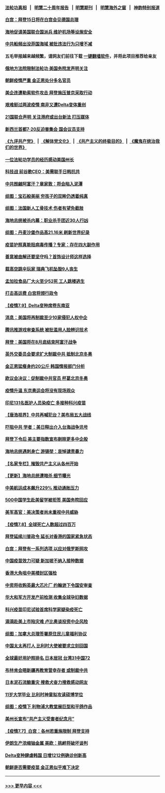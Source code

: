 #### [法轮功真相](https://github.com/gfw-breaker/truth/blob/master/README.md?t=0) &nbsp;&nbsp;|&nbsp;&nbsp; [明慧二十周年报告](https://github.com/gfw-breaker/mh-reports/blob/master/README.md?t=0) &nbsp;&nbsp;|&nbsp;&nbsp;[明慧期刊](https://github.com/gfw-breaker/mh-qikan) &nbsp;&nbsp;|&nbsp;&nbsp; [明慧海外之窗](https://github.com/gfw-breaker/mh-news/blob/master/README.md?t=0) &nbsp;&nbsp;|&nbsp;&nbsp; [神韵特别报道](https://github.com/gfw-breaker/mh-news/blob/master/shenyun.md?t=0)
#### [白宫：拜登15日将在白宫会见德国总理](../pages/nsc418/n13080337.md?t=07101751) 
#### [海地促请美国联合国派兵 维护机场等设施安全](../pages/nsc418/n13079967.md?t=07101751) 
#### [中共船频出没菲国海域 被批违法行为只增不减](../pages/nsc418/n13080030.md?t=07101751) 
#### 五毛举报越来越频繁，请网友们前往下载 [一键翻墙软件](https://github.com/gfw-breaker/ssr-accounts)，并将此项目推荐给亲友
#### [俄地方法院限制法轮功 美国务院发声明关注](../pages/nsc418/n13079658.md?t=07101751) 
#### [朝鲜疫情严重 金正恩处分多名官员](../pages/nsc418/n13079673.md?t=07101751) 
#### [美企连遭勒索软件攻击 拜登施压普京采取行动](../pages/nsc418/n13079592.md?t=07101751) 
#### [艰难挺过两波疫情 南非又遭Delta变体重创](../pages/nsc418/n13079558.md?t=07101751) 
#### [21国联合声明 关注港府或出台新法 打压媒体](../pages/nsc418/n13079359.md?t=07101751) 
#### [新西兰首都7‧20反迫害集会 国会议员支持](../pages/nsc418/n13078525.md?t=07101751) 
#### [《九评共产党》](https://github.com/begood0513/9ping.md/blob/master/README.md) &nbsp;|&nbsp; [《解体党文化》](../../../../jtdwh.md/blob/master/README.md)  &nbsp;|&nbsp; [《共产主义的终极目的》](../../../../gczydzjmd.md/blob/master/README.md) &nbsp;|&nbsp; [《魔鬼在统治我们的世界》](../../../../mgztzwmdsj.md/blob/master/README.md) 
#### [一位法轮功学员的经历感动美国州长](../pages/nsc418/n13078953.md?t=07101751) 
#### [科技战 前谷歌CEO：美需联手日韩抗共](../pages/nsc418/n13078961.md?t=07101751) 
#### [中共觊觎阿富汗？章家敦：将会陷入泥潭](../pages/nsc418/n13078945.md?t=07101751) 
#### [组图：宝石般美丽 穷孩子的双眸仍透着纯真](../pages/nsc418/n13077674.md?t=07101751) 
#### [组图：法国新人工骨技术 伤者有望免截肢](../pages/nsc418/n13078375.md?t=07101751) 
#### [海地总统被杀内幕：职业杀手团近30人行凶](../pages/nsc418/n13078949.md?t=07101751) 
#### [组图：丹麦沙堡作品高21.16米 刷新世界纪录](../pages/nsc418/n13078064.md?t=07101751) 
#### [疫苗护照真能阻病毒传播？专家：存在四大副作用](../pages/nsc418/n13067703.md?t=07101751) 
#### [善意被曲解还要坚守吗？首饰设计师这样选择](../pages/nsc418/n13077575.md?t=07101751) 
#### [载高空跳伞玩家 瑞典飞机坠毁9人丧生](../pages/nsc418/n13078604.md?t=07101751) 
#### [孟加拉食品厂大火至少52死 工人跳楼逃生](../pages/nsc418/n13078541.md?t=07101751) 
#### [打击高运费 白宫将颁行政令](../pages/nsc418/n13078569.md?t=07101751) 
#### [【疫情7.9】Delta变种席卷东南亚](../pages/nsc418/n13078272.md?t=07101751) 
#### [消息：美国将再制裁至少10家侵犯人权中企](../pages/nsc418/n13077699.md?t=07101751) 
#### [腾讯推游戏审查系统 被批滥用人脸辨识技术](../pages/nsc418/n13077634.md?t=07101751) 
#### [拜登：美国将在8月底结束阿富汗战争](../pages/nsc418/n13077350.md?t=07101751) 
#### [英外交委员会要求扩大制裁中共 抵制北京冬奥](../pages/nsc418/n13076754.md?t=07101751) 
#### [金正恩猛瘦身约20公斤 韩国情报部门分析](../pages/nsc418/n13076881.md?t=07101751) 
#### [欧议会决议：促制裁中共官员 杯葛北京冬奥](../pages/nsc418/n13076851.md?t=07101751) 
#### [疫情升温 东京奥运会将没有现场观众](../pages/nsc418/n13076798.md?t=07101751) 
#### [印尼131名医护人员染疫亡 多接种科兴疫苗](../pages/nsc418/n13076794.md?t=07101751) 
#### [【唐浩视界】中共再喊犯台？美布局五大战线](../pages/nsc418/n13076229.md?t=07101751) 
#### [吓阻中共 学者：美日释出介入台海战争讯号](../pages/nsc418/n13076414.md?t=07101751) 
#### [拜登下令后 美主要指数宣布剔除更多中企股](../pages/nsc418/n13076668.md?t=07101751) 
#### [海地总统遇刺身亡 游锡堃：哀悼谴责暴力](../pages/nsc418/n13076652.md?t=07101751) 
#### [【名家专栏】摧毁共产主义从各州开始](../pages/nsc418/n13076376.md?t=07101751) 
#### [【更新】海地总统遭暗杀 细节曝光](../pages/nsc418/n13073704.md?t=07101751) 
#### [中美航运成本飙升229% 推动通胀压力](../pages/nsc418/n13076495.md?t=07101751) 
#### [500中国学生赴美留学被拒签 美国务院回应](../pages/nsc418/n13076589.md?t=07101751) 
#### [美军高官：美决策者尚未重视中共威胁](../pages/nsc418/n13076117.md?t=07101751) 
#### [【疫情7.8】全球死亡人数超过四百万](../pages/nsc418/n13075928.md?t=07101751) 
#### [拜登延续川普政令 延长对香港的国家紧急状态](../pages/nsc418/n13075981.md?t=07101751) 
#### [白宫：拜登有一系列选项 以应对俄罗斯网攻](../pages/nsc418/n13075433.md?t=07101751) 
#### [中国疫苗效力可疑 新加坡不纳入接种数据](../pages/nsc418/n13075143.md?t=07101751) 
#### [香港大角咀中美楼封区强检](../pages/nsc418/n13074972.md?t=07101751) 
#### [中资将收购英最大芯片厂 约翰逊下令国安审查](../pages/nsc418/n13074458.md?t=07101751) 
#### [华大和军方开发产前检测 收集全球孕妇数据](../pages/nsc418/n13074462.md?t=07101751) 
#### [科兴疫苗印尼试验首席科学家疑染疫死亡](../pages/nsc418/n13074414.md?t=07101751) 
#### [滴滴赴美上市陷灾难 卢比奥谈投资中企风险](../pages/nsc418/n13074219.md?t=07101751) 
#### [组图：加拿大总理签署原住民儿童福利协议](../pages/nsc418/n13074055.md?t=07101751) 
#### [中国太太再打人 比利时大使被要求立刻回国](../pages/nsc418/n13074268.md?t=07101751) 
#### [全球最好用护照排名 日本居冠 台湾31中国72](../pages/nsc418/n13074194.md?t=07101751) 
#### [布林肯会晤新疆再教育营幸存者 或制裁中共](../pages/nsc418/n13074039.md?t=07101751) 
#### [日本泥石流酿重灾 搜救犬奋力搜救感动网友](../pages/nsc418/n13073462.md?t=07101751) 
#### [11岁大学毕业 比利时神童拟攻读硕博学位](../pages/nsc418/n13073048.md?t=07101751) 
#### [组图：疫情下 利物浦大教堂展巨型和平鸽作品](../pages/nsc418/n13072945.md?t=07101751) 
#### [美州长宣布“共产主义受害者纪念月”](../pages/nsc418/n13074024.md?t=07101751) 
#### [【疫情7.7】白宫：各州若重施限制 拜登支持](../pages/nsc418/n13073459.md?t=07101751) 
#### [伊朗生产浓缩铀金属 美欧：挑衅将破坏谈判](../pages/nsc418/n13073541.md?t=07101751) 
#### [Delta变种肆虐韩国 日增1212例确诊创新高](../pages/nsc418/n13073455.md?t=07101751) 
#### [朝鲜是否需要疫苗 金正恩似乎难下决定](../pages/nsc418/n13072676.md?t=07101751) 

----
#### [ >>> 更早内容 <<< ](../indexes/nsc418-earlier.md)
